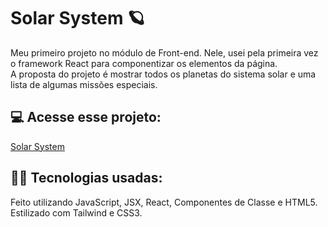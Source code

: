 # Solar System 🪐
Meu primeiro projeto no módulo de Front-end. Nele, usei pela primeira vez o framework React para componentizar os elementos da página.
<br>
A proposta do projeto é mostrar todos os planetas do sistema solar e uma lista de algumas missões especiais.

## 💻 Acesse esse projeto:
[Solar System](https://solar-system-lmdev.vercel.app/)
## 👨‍💻 Tecnologias usadas:
Feito utilizando JavaScript, JSX, React, Componentes de Classe e HTML5. Estilizado com Tailwind e CSS3.
